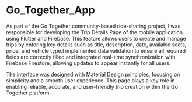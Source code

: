 # Go_Together_App

As part of the Go Together community-based ride-sharing project, I was responsible for developing the Trip Details Page of the mobile application using Flutter and Firebase. This feature allows users to create and manage trips by entering key details such as title, description, date, available seats, price, and vehicle type.I implemented data validation to ensure all required fields are correctly filled and integrated real-time synchronization with Firebase Firestore, allowing updates to appear instantly for all users.

The interface was designed with Material Design principles, focusing on simplicity and a smooth user experience. This page plays a key role in enabling reliable, accurate, and user-friendly trip creation within the Go Together platform.
